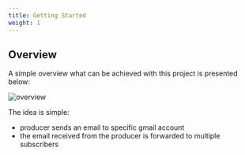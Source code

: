 ```yaml
---
title: Getting Started
weight: 1
---
```



## Overview

A simple overview what can be achieved with this project is presented below:

![overview](/img/gmail-fan-out-overview.svg)

The idea is simple:

- producer sends an email to specific gmail account
- the email received from the producer is forwarded to multiple subscribers
